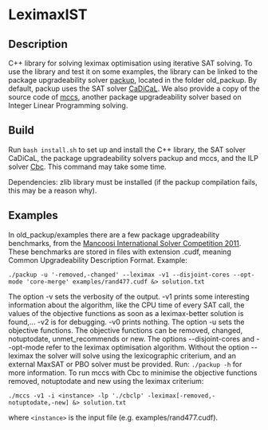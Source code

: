 # LeximaxIST
## Description
C++ library for solving leximax optimisation using iterative SAT solving.
To use the library and test it on some examples, the library can be linked to the package upgradeability solver [packup](https://sat.inesc-id.pt/~mikolas/sw/packup/), located in the folder old_packup.
By default, packup uses the SAT solver [CaDiCaL](https://github.com/arminbiere/cadical).
We also provide a copy of the source code of [mccs](https://www.i3s.unice.fr/~cpjm/software.html), another package upgradeability solver based on Integer Linear Programming solving.

## Build
Run `bash install.sh` to set up and install the C++ library, the SAT solver CaDiCaL, the package upgradeability solvers packup and mccs, and the ILP solver [Cbc](https://github.com/coin-or/Cbc).
This command may take some time.

Dependencies: zlib library must be installed (if the packup compilation fails, this may be a reason why).

## Examples
In old_packup/examples there are a few package upgradeability benchmarks, from the [Mancoosi International Solver Competition 2011](https://www.mancoosi.org/misc-2011/index.html). These benchmarks are stored in files with extension .cudf, meaning Common Upgradeability Description Format.
Example:
```
./packup -u '-removed,-changed' --leximax -v1 --disjoint-cores --opt-mode 'core-merge' examples/rand477.cudf &> solution.txt
```
The option -v sets the verbosity of the output.
-v1 prints some interesting information about the algorithm, like the CPU time of every SAT call, the values of the objective functions as soon as a leximax-better solution is found,... -v2 is for debugging. -v0 prints nothing.
The option -u sets the objective functions. The objective functions can be removed, changed, notuptodate, unmet_recommends or new.
The options --disjoint-cores and --opt-mode refer to the leximax optimisation algorithm.
Without the option --leximax the solver will solve using the lexicographic criterium, and an external MaxSAT or PBO solver must be provided.
Run: `./packup -h` for more information.
To run mccs with Cbc to minimise the objective functions removed, notuptodate and new using the leximax criterium:
```
./mccs -v1 -i <instance> -lp './cbclp' -leximax[-removed,-notuptodate,-new] &> solution.txt
```
where `<instance>` is the input file (e.g. examples/rand477.cudf).
